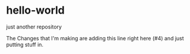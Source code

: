 # hello-world
just another repository

The Changes that I'm making are adding this line right here (#4) and just putting stuff in.
